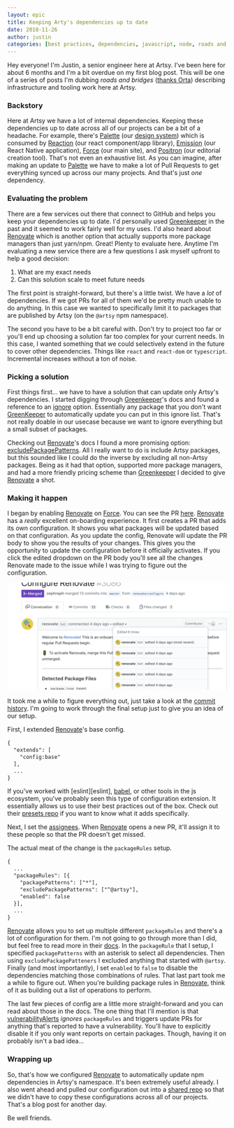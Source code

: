 ```yaml
---
layout: epic
title: Keeping Arty's dependencies up to date
date: 2018-11-26
author: justin
categories: [best practices, dependencies, javascript, node, roads and bridges]
---
```


Hey everyone! I'm Justin, a senior engineer here at Artsy. I've been here for about 6 months and I'm a bit overdue
on my first blog post. This will be one of a series of posts I'm dubbing _roads and bridges_ ([thanks Orta][rnb])
describing infrastructure and tooling work here at Artsy.

### Backstory

Here at Artsy we have a lot of internal dependencies. Keeping these dependencies up to date across all of our
projects can be a bit of a headache. For example, there's [Palette][palette] (our [design system][design-system])
which is consumed by [Reaction][reaction] (our react component/app library), [Emission][emission] (our React Native
application), [Force][force] (our main site), and [Positron][positron] (our editorial creation tool). That's not
even an exhaustive list. As you can imagine, after making an update to [Palette][palette] we have to make a lot of
Pull Requests to get everything synced up across our many projects. And that's just _one_ dependency.

<!-- more -->

### Evaluating the problem

There are a few services out there that connect to GitHub and helps you keep your dependencies up to date. I'd
personally used [Greenkeeper][greenkeeper] in the past and it seemed to work fairly well for my uses. I'd also
heard about [Renovate][renovate] which is another option that actually supports more package managers than just
yarn/npm. Great! Plenty to evaluate here. Anytime I'm evaluating a new service there are a few questions I ask
myself upfront to help a good decision:

1. What are my exact needs
2. Can this solution scale to meet future needs

The first point is straight-forward, but there's a little twist. We have a _lot_ of dependencies. If we got PRs for
all of them we'd be pretty much unable to do anything. In this case we wanted to specifically limit it to packages
that are published by Artsy (on the `@artsy` npm namespace).

The second you have to be a bit careful with. Don't try to project too far or you'll end up choosing a solution far
too complex for your current needs. In this case, I wanted something that we could selectively extend in the future
to cover other dependencies. Things like `react` and `react-dom` or `typescript`. Incremental increases without a
ton of noise.

### Picking a solution

First things first... we have to have a solution that can update only Artsy's dependencies. I started digging
through [Greenkeeper][greenkeeper]'s docs and found a reference to an [ignore][greenkeeper-ignore] option.
Essentially any package that you don't want [GreenKeeper][greenkeeper] to automatically update you can put in this
ignore list. That's not really doable in our usecase because we want to ignore everything but a small subset of
packages.

Checking out [Renovate][renovate]'s docs I found a more promising option:
[excludePackagePatterns][renovate-exclude]. All I really want to do is include Artsy packages, but this sounded
like I could do the inverse by excluding all non-Artsy packages. Being as it had that option, supported more
package managers, and had a more friendly pricing scheme than [Greenkeeper][greenkeeper] I decided to give
[Renovate][renovate] a shot.

### Making it happen

I began by enabling [Renovate][renovate] on [Force][force]. You can see the PR [here][renovate-pr].
[Renovate][renovate] has a _really_ excellent on-boarding experience. It first creates a PR that adds its own
configuration. It shows you what packages will be updated based on that configuration. As you update the config,
Renovate will update the PR body to show you the results of your changes. This gives you the opportunity to update
the configuration before it officially activates. If you click the edited dropdown on the PR body you'll see all
the changes Renovate made to the issue while I was trying to figure out the configuration.

![GitHub PR edit history](/images/2018-11-26-keeping-dependencies-updated/issue-history.png)

It took me a while to figure everything out, just take a look at the [commit history][pr-commits]. I'm going to
work through the final setup just to give you an idea of our setup.

First, I extended [Renovate][renovate]'s base config.

```
{
  "extends": [
    "config:base"
  ],
  ...
}
```

If you've worked with [eslint][eslint], [babel][babel-extends], or other tools in the js ecosystem, you've probably
seen this type of configuration extension. It essentially allows us to use their best practices out of the box.
Check out their [presets repo][renovate-presets] if you want to know what it adds specifically.

Next, I set the [assignees][assignees]. When [Renovate][renovate] opens a new PR, it'll assign it to these people
so that the PR doesn't get missed.

The actual meat of the change is the `packageRules` setup.

```
{
  ...
  "packageRules": [{
    "packagePatterns": ["*"],
    "excludePackagePatterns": ["^@artsy"],
    "enabled": false
  }],
  ...
}
```

[Renovate][renovate] allows you to set up multiple different `packageRules` and there's a lot of configuration for
them. I'm not going to go through more than I did, but feel free to read more in their
[docs][renovate-packagerules-docs]. In the `packageRule` that I setup, I specified `packagePatterns` with an
asterisk to select all dependencies. Then using `excludePackagePatteners` I excluded anything that started with
`@artsy`. Finally (and most importantly), I set `enabled` to `false` to disable the dependencies matching those
combinations of rules. That last part took me a while to figure out. When you're building package rules in
[Renovate][renovate], think of it as building out a list of operations to perform.

The last few pieces of config are a little more straight-forward and you can read about those in the docs. The one
thing that I'll mention is that [vulnerabilityAlerts][renovate-vulnerabilityalerts] _ignores_ `packageRules` and
triggers update PRs for anything that's reported to have a vulnerability. You'll have to explicitly disable it if
you only want reports on certain packages. Though, having it on probably isn't a bad idea...

### Wrapping up

So, that's how we configured [Renovate][renovate] to automatically update npm dependencies in Artsy's namespace.
It's been extremely useful already. I also went ahead and pulled our configuration out into a [shared
repo][artsy-renovate-config] so that we didn't have to copy these configurations across all of our projects. That's
a blog post for another day.

Be well friends.

<!-- prettier-ignore -->
[design-system]: https://www.uxpin.com/studio/blog/design-systems-vs-pattern-libraries-vs-style-guides-whats-difference/
[positron]: https://github.com/artsy/positron
[palette]: https://github.com/artsy/palette
[force]: https://github.com/artsy/force
[emission]: https://github.com/artsy/emission
[reaction]: https://github.com/artsy/reaction
[renovate]: https://renovatebot.com/
[renovate-pr]: https://github.com/artsy/force/pull/3086
[renovate-exclude]: https://renovatebot.com/docs/configuration-options/#excludepackagepatterns
[greenkeeper]: https://greenkeeper.io/
[greenkeeper-ignore]: https://greenkeeper.io/docs.html#ignoring-dependencies
[pr-commits]: https://github.com/artsy/force/pull/3086/commits
[assignees]: https://help.github.com/articles/assigning-issues-and-pull-requests-to-other-github-users/
[renovate-packagerules-docs]: https://renovatebot.com/docs/configuration-options/#packagerules
[artsy-renovate-config]: https://github.com/artsy/renovate-config
[renovate-vulnerabilityalerts]: https://renovatebot.com/docs/configuration-options/#vulnerabilityalerts
[babel-extends]: https://babeljs.io/docs/en/options#extends
[eslint-extends]: https://eslint.org/docs/user-guide/configuring#extending-configuration-files

<!-- prettier-ignore -->
[rnb]: https://www.fordfoundation.org/about/library/reports-and-studies/roads-and-bridges-the-unseen-labor-behind-our-digital-infrastructure/

<!-- prettier-ignore -->
[renovate-presets]: https://github.com/renovatebot/presets/blob/ef6a6e2e6d3e6ba25239d57d808b0e4dc64f32a3/packages/renovate-config-config/package.json#L19-L34
